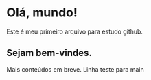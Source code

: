 # Olá, mundo!

Este é meu primeiro arquivo para estudo github.

## Sejam bem-vindes.

Mais conteúdos em breve.
Linha teste para main